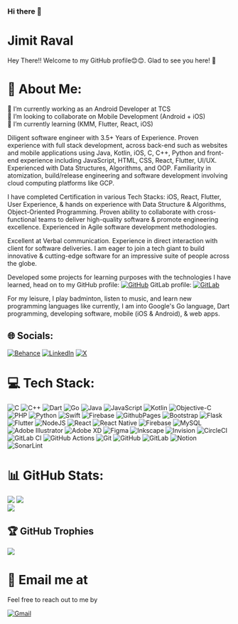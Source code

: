 ### Hi there 👋

<!-- **jimmi1998/jimmi1998** is a ✨ _special_ ✨ repository because its `README.md` (this file) appears on your GitHub profile. -->

# Jimit Raval
Hey There!! Welcome to my GitHub profile😊😊. Glad to see you here! 🤩

# 💫 About Me:
🔭 I’m currently working as an Android Developer at TCS <br> 👯 I’m looking to collaborate on Mobile Development (Android + iOS) <br> 🌱 I’m currently learning (KMM, Flutter, React, iOS)

<p> Diligent software engineer with 3.5+ Years of Experience. Proven experience with full stack development, across back-end such as websites and mobile applications using Java, Kotlin, iOS, C, C++, Python and front-end experience including JavaScript, HTML, CSS, React, Flutter, UI/UX. Experienced with Data Structures, Algorithms, and OOP. Familiarity in atomization, build/release engineering and software development involving cloud computing platforms like GCP. 

I have completed Certification in various Tech Stacks: iOS, React, Flutter, User Experience, & hands on experience with Data Structure & Algorithms, Object-Oriented Programming. Proven ability to collaborate with cross-functional teams to deliver high-quality software & promote engineering excellence. Experienced in Agile software development methodologies. 

Excellent at Verbal communication. Experience in direct interaction with client for software deliveries. I am eager to join a tech giant to build innovative & cutting-edge software for an impressive suite of people across the globe. 

Developed some projects for learning purposes with the technologies I have learned, head on to my 
GitHub profile: [![GitHub](https://img.shields.io/badge/github-%23121011.svg?style=for-the-badge&logo=github&logoColor=white)](https://github.com/jimmi1998) 
GitLab profile: [![GitLab](https://img.shields.io/badge/gitlab-%23181717.svg?style=for-the-badge&logo=gitlab&logoColor=white)](https://gitlab.com/jimit1998) 

For my leisure, I play badminton, listen to music, and learn new programming languages like currently, I am into Google's Go language, Dart programming, developing software, mobile (iOS & Android), & web apps. </p>

## 🌐 Socials:
[![Behance](https://img.shields.io/badge/Behance-1769ff?logo=behance&logoColor=white)](https://behance.net/jimitraval) 
[![LinkedIn](https://img.shields.io/badge/LinkedIn-%230077B5.svg?logo=linkedin&logoColor=white)](https://linkedin.com/in/jimit-raval) 
[![X](https://img.shields.io/badge/X-black.svg?logo=X&logoColor=white)](https://x.com/jimmiraval)

# 💻 Tech Stack:
![C](https://img.shields.io/badge/c-%2300599C.svg?style=for-the-badge&logo=c&logoColor=white) ![C++](https://img.shields.io/badge/c++-%2300599C.svg?style=for-the-badge&logo=c%2B%2B&logoColor=white) ![Dart](https://img.shields.io/badge/dart-%230175C2.svg?style=for-the-badge&logo=dart&logoColor=white) ![Go](https://img.shields.io/badge/go-%2300ADD8.svg?style=for-the-badge&logo=go&logoColor=white) ![Java](https://img.shields.io/badge/java-%23ED8B00.svg?style=for-the-badge&logo=openjdk&logoColor=white) ![JavaScript](https://img.shields.io/badge/javascript-%23323330.svg?style=for-the-badge&logo=javascript&logoColor=%23F7DF1E) ![Kotlin](https://img.shields.io/badge/kotlin-%237F52FF.svg?style=for-the-badge&logo=kotlin&logoColor=white) ![Objective-C](https://img.shields.io/badge/OBJECTIVE--C-%233A95E3.svg?style=for-the-badge&logo=apple&logoColor=white) ![PHP](https://img.shields.io/badge/php-%23777BB4.svg?style=for-the-badge&logo=php&logoColor=white) ![Python](https://img.shields.io/badge/python-3670A0?style=for-the-badge&logo=python&logoColor=ffdd54) ![Swift](https://img.shields.io/badge/swift-F54A2A?style=for-the-badge&logo=swift&logoColor=white) ![Firebase](https://img.shields.io/badge/firebase-%23039BE5.svg?style=for-the-badge&logo=firebase) ![GithubPages](https://img.shields.io/badge/github%20pages-121013?style=for-the-badge&logo=github&logoColor=white) ![Bootstrap](https://img.shields.io/badge/bootstrap-%238511FA.svg?style=for-the-badge&logo=bootstrap&logoColor=white) ![Flask](https://img.shields.io/badge/flask-%23000.svg?style=for-the-badge&logo=flask&logoColor=white) ![Flutter](https://img.shields.io/badge/Flutter-%2302569B.svg?style=for-the-badge&logo=Flutter&logoColor=white) ![NodeJS](https://img.shields.io/badge/node.js-6DA55F?style=for-the-badge&logo=node.js&logoColor=white) ![React](https://img.shields.io/badge/react-%2320232a.svg?style=for-the-badge&logo=react&logoColor=%2361DAFB) ![React Native](https://img.shields.io/badge/react_native-%2320232a.svg?style=for-the-badge&logo=react&logoColor=%2361DAFB) ![Firebase](https://img.shields.io/badge/firebase-a08021?style=for-the-badge&logo=firebase&logoColor=ffcd34) ![MySQL](https://img.shields.io/badge/mysql-4479A1.svg?style=for-the-badge&logo=mysql&logoColor=white) ![Adobe Illustrator](https://img.shields.io/badge/adobe%20illustrator-%23FF9A00.svg?style=for-the-badge&logo=adobe%20illustrator&logoColor=white) ![Adobe XD](https://img.shields.io/badge/Adobe%20XD-470137?style=for-the-badge&logo=Adobe%20XD&logoColor=#FF61F6) ![Figma](https://img.shields.io/badge/figma-%23F24E1E.svg?style=for-the-badge&logo=figma&logoColor=white) ![Inkscape](https://img.shields.io/badge/Inkscape-e0e0e0?style=for-the-badge&logo=inkscape&logoColor=080A13) ![Invision](https://img.shields.io/badge/invision-FF3366?style=for-the-badge&logo=invision&logoColor=white) ![CircleCI](https://img.shields.io/badge/circleci-%23161616.svg?style=for-the-badge&logo=circleci&logoColor=white) ![GitLab CI](https://img.shields.io/badge/gitlab%20CI-%23181717.svg?style=for-the-badge&logo=gitlab&logoColor=white) ![GitHub Actions](https://img.shields.io/badge/github%20actions-%232671E5.svg?style=for-the-badge&logo=githubactions&logoColor=white) ![Git](https://img.shields.io/badge/git-%23F05033.svg?style=for-the-badge&logo=git&logoColor=white) ![GitHub](https://img.shields.io/badge/github-%23121011.svg?style=for-the-badge&logo=github&logoColor=white) ![GitLab](https://img.shields.io/badge/gitlab-%23181717.svg?style=for-the-badge&logo=gitlab&logoColor=white) ![Notion](https://img.shields.io/badge/Notion-%23000000.svg?style=for-the-badge&logo=notion&logoColor=white) ![SonarLint](https://img.shields.io/badge/SonarLint-CB2029?style=for-the-badge&logo=SONARLINT&logoColor=white)

# 📊 GitHub Stats:
![](https://github-readme-stats.vercel.app/api?username=jimmi1998&theme=dracula&hide_border=false&include_all_commits=true&count_private=true) ![](https://github-readme-streak-stats.herokuapp.com/?user=jimmi1998&theme=dracula&hide_border=false)<br/>
![](https://github-readme-stats.vercel.app/api/top-langs/?username=jimmi1998&theme=dracula&hide_border=false&include_all_commits=true&count_private=true&layout=compact)

## 🏆 GitHub Trophies
![](https://github-profile-trophy.vercel.app/?username=jimmi1998&theme=gitdimmed&no-frame=false&no-bg=false&margin-w=4)

# 📧 Email me at
<p> Feel free to reach out to me by </p> 

[![Gmail](https://img.shields.io/badge/Gmail-D14836?style=for-the-badge&logo=gmail&logoColor=white)](12jraval@gmail.com) 

<!--  ### 🔝 Top Contributed Repo
![](https://github-contributor-stats.vercel.app/api?username=jimmi1998&limit=5&theme=dark&combine_all_yearly_contributions=true) 

--- [![](https://visitcount.itsvg.in/api?id=jimmi1998&icon=0&color=11)](https://visitcount.itsvg.in)

[![GitHub](https://img.shields.io/badge/github-%23121011.svg?style=for-the-badge&logo=github&logoColor=white)](https://github.com/jimmi1998)
[![GitLab](https://img.shields.io/badge/gitlab-%23181717.svg?style=for-the-badge&logo=gitlab&logoColor=white)](https://gitlab.com/jimit1998) -->
